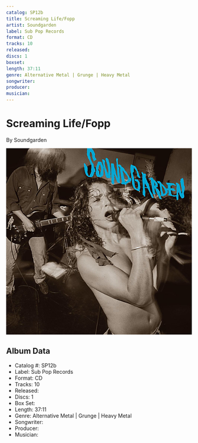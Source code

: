 ```yaml
---
catalog: SP12b
title: Screaming Life/Fopp
artist: Soundgarden
label: Sub Pop Records
format: CD
tracks: 10
released: 
discs: 1
boxset: 
length: 37:11
genre: Alternative Metal | Grunge | Heavy Metal
songwriter: 
producer: 
musician: 
---
```


# Screaming Life/Fopp

By Soundgarden

![](../../assets/cdcovers/Soundgarden-Screaming_Life-Fopp.png)

## Album Data

- Catalog #: SP12b
- Label: Sub Pop Records
- Format: CD
- Tracks: 10
- Released: 
- Discs: 1
- Box Set: 
- Length: 37:11
- Genre: Alternative Metal | Grunge | Heavy Metal
- Songwriter: 
- Producer: 
- Musician: 

